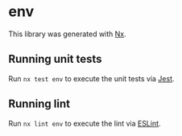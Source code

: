 # env

This library was generated with [Nx](https://nx.dev).

## Running unit tests

Run `nx test env` to execute the unit tests via [Jest](https://jestjs.io).

## Running lint

Run `nx lint env` to execute the lint via [ESLint](https://eslint.org/).
